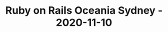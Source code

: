 ---
layout: post
title: Ruby on Rails Oceania Sydney - 2020-11-10
datetime: '2020-11-10 18:00:00 +1100'
name: Ruby on Rails Oceania Sydney
external_url: https://www.meetup.com/Ruby-On-Rails-Oceania-Sydney/events/hlnmbsybcpbnb/
online_event: true
year_month: 2020-11
---